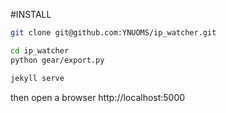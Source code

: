 #INSTALL

```bash
git clone git@github.com:YNUOMS/ip_watcher.git

cd ip_watcher
python gear/export.py

jekyll serve
```

then open a browser http://localhost:5000